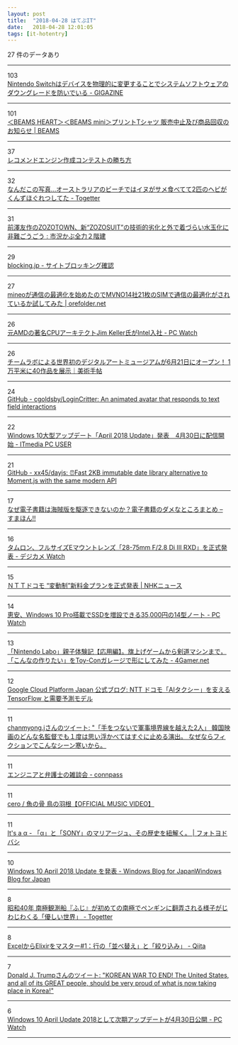 ```yaml
---
layout: post
title:  "2018-04-28 はてぶIT"
date:   2018-04-28 12:01:05
tags: [it-hotentry]
---
```

27 件のデータあり

<hr><div class="row">
<div class="col-1"><span class="badge badge-pill badge-success h2">103</span></div>
<div class="col-11"><a href='https://gigazine.net/news/20180427-switch-prevent-downgrade-blowing-fuses/' target='_blank'>Nintendo Switchはデバイスを物理的に変更することでシステムソフトウェアのダウングレードを防いでいる - GIGAZINE</a></div>
</div>
<hr>
<div class="row">
<div class="col-1"><span class="badge badge-pill badge-success h2">101</span></div>
<div class="col-11"><a href='http://www.beams.co.jp/company/information/detail/229' target='_blank'>＜BEAMS HEART＞＜BEAMS mini＞プリントTシャツ 販売中止及び商品回収のお知らせ | BEAMS</a></div>
</div>
<hr>
<div class="row">
<div class="col-1"><span class="badge badge-pill badge-success h2">37</span></div>
<div class="col-11"><a href='https://www.slideshare.net/ShunNukui/ss-94997937' target='_blank'>レコメンドエンジン作成コンテストの勝ち方</a></div>
</div>
<hr>
<div class="row">
<div class="col-1"><span class="badge badge-pill badge-success h2">32</span></div>
<div class="col-11"><a href='https://togetter.com/li/1222023' target='_blank'>なんだこの写真…オーストラリアのビーチではイヌがサメ食べてて2匹のヘビがくんずほぐれつしてた - Togetter</a></div>
</div>
<hr>
<div class="row">
<div class="col-1"><span class="badge badge-pill badge-success h2">31</span></div>
<div class="col-11"><a href='http://kabumatome.doorblog.jp/archives/65906721.html' target='_blank'>前澤友作のZOZOTOWN、新“ZOZOSUIT”の技術的劣化と外で着づらい水玉化に非難ごうごう : 市況かぶ全力２階建</a></div>
</div>
<hr>
<div class="row">
<div class="col-1"><span class="badge badge-pill badge-success h2">29</span></div>
<div class="col-11"><a href='http://blocking.jp/' target='_blank'>blocking.jp - サイトブロッキング確認</a></div>
</div>
<hr>
<div class="row">
<div class="col-1"><span class="badge badge-pill badge-success h2">27</span></div>
<div class="col-11"><a href='https://www.orefolder.net/blog/2018/04/mineo-data-optimization/' target='_blank'>mineoが通信の最適化を始めたのでMVNO14社21枚のSIMで通信の最適化がされているか試してみた | orefolder.net</a></div>
</div>
<hr>
<div class="row">
<div class="col-1"><span class="badge badge-pill badge-success h2">26</span></div>
<div class="col-11"><a href='https://pc.watch.impress.co.jp/docs/news/1119519.html' target='_blank'>元AMDの著名CPUアーキテクトJim Keller氏がIntel入社 - PC Watch</a></div>
</div>
<hr>
<div class="row">
<div class="col-1"><span class="badge badge-pill badge-success h2">26</span></div>
<div class="col-11"><a href='https://bijutsutecho.com/news/14713/' target='_blank'>チームラボによる世界初のデジタルアートミュージアムが6月21日にオープン！ 1万平米に40作品を展示｜美術手帖</a></div>
</div>
<hr>
<div class="row">
<div class="col-1"><span class="badge badge-pill badge-success h2">24</span></div>
<div class="col-11"><a href='https://github.com/cgoldsby/LoginCritter' target='_blank'>GitHub - cgoldsby/LoginCritter: An animated avatar that responds to text field interactions</a></div>
</div>
<hr>
<div class="row">
<div class="col-1"><span class="badge badge-pill badge-success h2">22</span></div>
<div class="col-11"><a href='http://www.itmedia.co.jp/pcuser/articles/1804/28/news016.html' target='_blank'>Windows 10大型アップデート「April 2018 Update」発表　4月30日に配信開始 - ITmedia PC USER</a></div>
</div>
<hr>
<div class="row">
<div class="col-1"><span class="badge badge-pill badge-success h2">21</span></div>
<div class="col-11"><a href='https://github.com/xx45/dayjs' target='_blank'>GitHub - xx45/dayjs: ⏰Fast 2KB immutable date library alternative to Moment.js with the same modern API</a></div>
</div>
<hr>
<div class="row">
<div class="col-1"><span class="badge badge-pill badge-success h2">17</span></div>
<div class="col-11"><a href='https://smhn.info/201804-denshi-shoseki-no-damena-tokoro-matome' target='_blank'>なぜ電子書籍は海賊版を駆逐できないのか？電子書籍のダメなところまとめ – すまほん!!</a></div>
</div>
<hr>
<div class="row">
<div class="col-1"><span class="badge badge-pill badge-success h2">16</span></div>
<div class="col-11"><a href='https://dc.watch.impress.co.jp/docs/news/1119151.html' target='_blank'>タムロン、フルサイズEマウントレンズ「28-75mm F/2.8 Di III RXD」を正式発表 - デジカメ Watch</a></div>
</div>
<hr>
<div class="row">
<div class="col-1"><span class="badge badge-pill badge-success h2">15</span></div>
<div class="col-11"><a href='https://www3.nhk.or.jp/news/html/20180427/k10011420691000.html' target='_blank'>ＮＴＴドコモ “変動制”新料金プランを正式発表 | NHKニュース</a></div>
</div>
<hr>
<div class="row">
<div class="col-1"><span class="badge badge-pill badge-success h2">14</span></div>
<div class="col-11"><a href='https://pc.watch.impress.co.jp/docs/news/1119691.html' target='_blank'>恵安、Windows 10 Pro搭載でSSDを増設できる35,000円の14型ノート - PC Watch</a></div>
</div>
<hr>
<div class="row">
<div class="col-1"><span class="badge badge-pill badge-success h2">13</span></div>
<div class="col-11"><a href='http://www.4gamer.net/games/407/G040734/20180424078/' target='_blank'>「Nintendo Labo」親子体験記【応用編】。旗上げゲームから剣道マシンまで，「こんなの作りたい」をToy-Conガレージで形にしてみた - 4Gamer.net</a></div>
</div>
<hr>
<div class="row">
<div class="col-1"><span class="badge badge-pill badge-success h2">12</span></div>
<div class="col-11"><a href='https://cloudplatform-jp.googleblog.com/2018/04/ntt-docomo-ai-taxi-tensorflow.html' target='_blank'>Google Cloud Platform Japan 公式ブログ: NTT ドコモ「AIタクシー」を支える TensorFlow と需要予測モデル</a></div>
</div>
<hr>
<div class="row">
<div class="col-1"><span class="badge badge-pill badge-success h2">11</span></div>
<div class="col-11"><a href='http://twitter.com/kamamacha/status/989707692024385536' target='_blank'>chanmyong.jさんのツイート: "「手をつないで軍事境界線を越えた2人」 韓国映画のどんな名監督でも１度は思い浮かべてはすぐに止める演出。 なぜならフィクションでこんなシーン寒いから。 </a></div>
</div>
<hr>
<div class="row">
<div class="col-1"><span class="badge badge-pill badge-success h2">11</span></div>
<div class="col-11"><a href='https://connpass.com/event/86371/' target='_blank'>エンジニアと弁護士の雑談会 - connpass</a></div>
</div>
<hr>
<div class="row">
<div class="col-1"><span class="badge badge-pill badge-success h2">11</span></div>
<div class="col-11"><a href='http://www.youtube.com/watch?v=ouef18CtxFU' target='_blank'>cero / 魚の骨 鳥の羽根【OFFICIAL MUSIC VIDEO】</a></div>
</div>
<hr>
<div class="row">
<div class="col-1"><span class="badge badge-pill badge-success h2">11</span></div>
<div class="col-11"><a href='http://photo.yodobashi.com/sony/focus/genealogy/' target='_blank'>It's a α - 「α」と「SONY」のマリアージュ、その歴史を紐解く。 | フォトヨドバシ</a></div>
</div>
<hr>
<div class="row">
<div class="col-1"><span class="badge badge-pill badge-success h2">10</span></div>
<div class="col-11"><a href='https://blogs.windows.com/japan/2018/04/27/windows10_april_2018_update_announcing/' target='_blank'>Windows 10 April 2018 Update を発表 - Windows Blog for JapanWindows Blog for Japan</a></div>
</div>
<hr>
<div class="row">
<div class="col-1"><span class="badge badge-pill badge-success h2">8</span></div>
<div class="col-11"><a href='https://togetter.com/li/1222176' target='_blank'>昭和40年 南極観測船『ふじ』が初めての南極でペンギンに翻弄される様子がじわじわくる「優しい世界」 - Togetter</a></div>
</div>
<hr>
<div class="row">
<div class="col-1"><span class="badge badge-pill badge-success h2">8</span></div>
<div class="col-11"><a href='https://qiita.com/piacere/items/6714e1440e3f25fb46a1' target='_blank'>ExcelからElixirをマスター#1：行の「並べ替え」と「絞り込み」 - Qiita</a></div>
</div>
<hr>
<div class="row">
<div class="col-1"><span class="badge badge-pill badge-success h2">7</span></div>
<div class="col-11"><a href='http://twitter.com/realdonaldtrump/status/989820401596366849' target='_blank'>Donald J. Trumpさんのツイート: "KOREAN WAR TO END! The United States, and all of its GREAT people, should be very proud of what is now taking place in Korea!"</a></div>
</div>
<hr>
<div class="row">
<div class="col-1"><span class="badge badge-pill badge-success h2">6</span></div>
<div class="col-11"><a href='https://pc.watch.impress.co.jp/docs/news/1119750.html' target='_blank'>Windows 10 April Update 2018として次期アップデートが4月30日公開 - PC Watch</a></div>
</div>
<hr>
